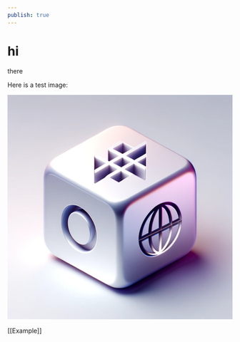 ```yaml
---
publish: true
---
```

# hi

there


Here is a test image:

![Test Logo](assets/testImage.webp)

[[Example]]
